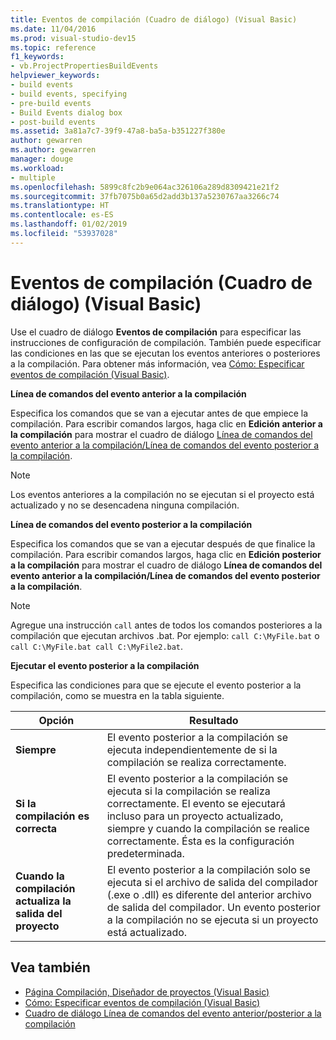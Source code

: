 ```yaml
---
title: Eventos de compilación (Cuadro de diálogo) (Visual Basic)
ms.date: 11/04/2016
ms.prod: visual-studio-dev15
ms.topic: reference
f1_keywords:
- vb.ProjectPropertiesBuildEvents
helpviewer_keywords:
- build events
- build events, specifying
- pre-build events
- Build Events dialog box
- post-build events
ms.assetid: 3a81a7c7-39f9-47a8-ba5a-b351227f380e
author: gewarren
ms.author: gewarren
manager: douge
ms.workload:
- multiple
ms.openlocfilehash: 5899c8fc2b9e064ac326106a289d8309421e21f2
ms.sourcegitcommit: 37fb7075b0a65d2add3b137a5230767aa3266c74
ms.translationtype: HT
ms.contentlocale: es-ES
ms.lasthandoff: 01/02/2019
ms.locfileid: "53937028"
---
```

# <a name="build-events-dialog-box-visual-basic"></a>Eventos de compilación (Cuadro de diálogo) (Visual Basic)

Use el cuadro de diálogo **Eventos de compilación** para especificar las instrucciones de configuración de compilación. También puede especificar las condiciones en las que se ejecutan los eventos anteriores o posteriores a la compilación. Para obtener más información, vea [Cómo: Especificar eventos de compilación (Visual Basic)](../../ide/how-to-specify-build-events-visual-basic.md).

**Línea de comandos del evento anterior a la compilación**

Especifica los comandos que se van a ejecutar antes de que empiece la compilación. Para escribir comandos largos, haga clic en **Edición anterior a la compilación** para mostrar el cuadro de diálogo [Línea de comandos del evento anterior a la compilación/Línea de comandos del evento posterior a la compilación](../../ide/reference/pre-build-event-post-build-event-command-line-dialog-box.md).

> [!NOTE]
> Los eventos anteriores a la compilación no se ejecutan si el proyecto está actualizado y no se desencadena ninguna compilación.

**Línea de comandos del evento posterior a la compilación**

Especifica los comandos que se van a ejecutar después de que finalice la compilación. Para escribir comandos largos, haga clic en **Edición posterior a la compilación** para mostrar el cuadro de diálogo **Línea de comandos del evento anterior a la compilación/Línea de comandos del evento posterior a la compilación**.

> [!NOTE]
> Agregue una instrucción `call` antes de todos los comandos posteriores a la compilación que ejecutan archivos .bat. Por ejemplo: `call C:\MyFile.bat` o `call C:\MyFile.bat call C:\MyFile2.bat`.

**Ejecutar el evento posterior a la compilación**

Especifica las condiciones para que se ejecute el evento posterior a la compilación, como se muestra en la tabla siguiente.

|Opción|Resultado|
|------------|------------|
|**Siempre**|El evento posterior a la compilación se ejecuta independientemente de si la compilación se realiza correctamente.|
|**Si la compilación es correcta**|El evento posterior a la compilación se ejecuta si la compilación se realiza correctamente. El evento se ejecutará incluso para un proyecto actualizado, siempre y cuando la compilación se realice correctamente. Ésta es la configuración predeterminada.|
|**Cuando la compilación actualiza la salida del proyecto**|El evento posterior a la compilación solo se ejecuta si el archivo de salida del compilador (.exe o .dll) es diferente del anterior archivo de salida del compilador. Un evento posterior a la compilación no se ejecuta si un proyecto está actualizado.|

## <a name="see-also"></a>Vea también

- [Página Compilación, Diseñador de proyectos (Visual Basic)](../../ide/reference/compile-page-project-designer-visual-basic.md)
- [Cómo: Especificar eventos de compilación (Visual Basic)](../../ide/how-to-specify-build-events-visual-basic.md)
- [Cuadro de diálogo Línea de comandos del evento anterior/posterior a la compilación](../../ide/reference/pre-build-event-post-build-event-command-line-dialog-box.md)